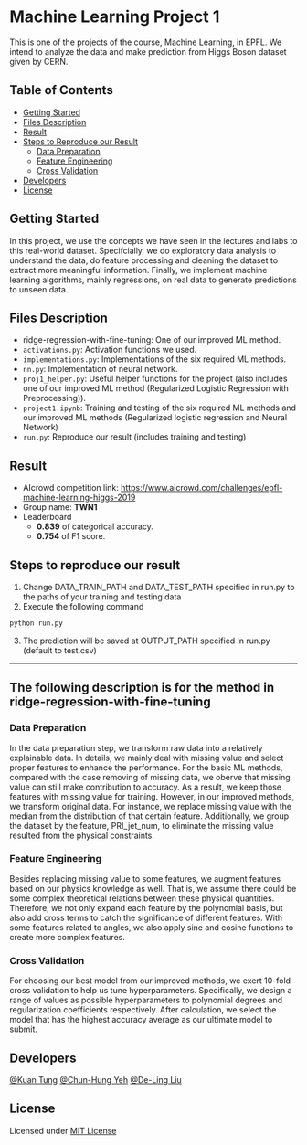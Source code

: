 # Machine Learning Project 1
This is one of the projects of the course, Machine Learning, in EPFL. We intend to analyze the data and make prediction from Higgs Boson dataset given by CERN.

## Table of Contents

- [Getting Started](#getting-started)
- [Files Description](#files-description)
- [Result](#result)
- [Steps to Reproduce our Result](#steps-to-reproduce-our-result)
  - [Data Preparation](#data-preparation)
  - [Feature Engineering](#feature-engineering)
  - [Cross Validation](#cross-validation)
- [Developers](#developers)
- [License](#license)

## Getting Started

In this project, we use the concepts we have seen in the lectures and labs to this real-world dataset. Specifcially, we do  exploratory data analysis to understand the data, do feature processing and cleaning the dataset to extract more meaningful information. Finally, we implement machine learning algorithms, mainly regressions,  on real data to generate predictions to unseen data.

## Files Description

- ridge-regression-with-fine-tuning: One of our improved ML method.
- `activations.py`: Activation functions we used.
- `implementations.py`: Implementations of the six required ML methods.
- `nn.py`: Implementation of neural network.
- `proj1_helper.py`: Useful helper functions for the project (also includes one of our improved ML method (Regularized Logistic Regression with Preprocessing)).
- `project1.ipynb`: Training and testing of the six required ML methods and our improved ML methods (Regularized logistic regression and Neural Network)
- `run.py`: Reproduce our result (includes training and testing)

## Result
* AIcrowd competition link: https://www.aicrowd.com/challenges/epfl-machine-learning-higgs-2019
* Group name: **TWN1**
* Leaderboard 
  - **0.839** of categorical accuracy.
  - **0.754** of F1 score.

## Steps to reproduce our result
1. Change DATA_TRAIN_PATH and DATA_TEST_PATH specified in run.py to the paths of your training and testing data
2. Execute the following command
```bash
python run.py
```
3. The prediction will be saved at OUTPUT_PATH specified in run.py (default to test.csv)

---

## The following description is for the method in ridge-regression-with-fine-tuning

### Data Preparation
In the data preparation step, we transform raw data into a relatively explainable data. In details, we mainly deal with missing value and select proper features to enhance the performance. For the basic ML methods, compared with the case removing of missing data, we oberve that missing value can still make contribution to accuracy. As a result, we keep those features with missing value for training. However, in our improved methods, we transform original data. For instance, we replace missing value with the median from the distribution of that certain feature. Additionally, we group the dataset by the feature, PRI_jet_num, to eliminate the missing value resulted from the physical constraints.


### Feature Engineering
Besides replacing missing value to some features, we augment features based on our physics knowledge as well. That is, we assume there could be some complex theoretical relations between these physical quantities. Therefore, we not only expand each  feature by the polynomial basis, but also add cross terms to catch the significance of different features. With some features related to angles, we also apply sine and cosine functions to create more complex features.


### Cross Validation
For choosing our best model from our improved methods, we exert 10-fold cross validation to help us tune hyperparameters. Specifically, we design a range of values as possible hyperparameters to polynomial degrees and regularization coefficients respectively. After calculation, we select the model that has the highest accuracy average as our ultimate model to submit.

## Developers
[@Kuan Tung](https://www.aicrowd.com/participants/kuan)
[@Chun-Hung Yeh](https://www.aicrowd.com/participants/yeh)
[@De-Ling Liu](https://www.aicrowd.com/participants/snoopy)

## License
Licensed under [MIT License](LICENSE)
